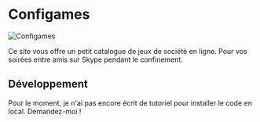 # Configames

![Configames](https://configames.vercel.app/og-image.png)

Ce site vous offre un petit catalogue de jeux de société en ligne. Pour vos soirées entre amis sur Skype pendant le confinement.

## Développement

Pour le moment, je n'ai pas encore écrit de tutoriel pour installer le code en local. Demandez-moi !
